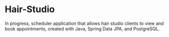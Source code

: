 # Hair-Studio
In progress, scheduler application that allows hair studio clients to view and book appointments, created with Java, Spring Data JPA, and PostgreSQL.
